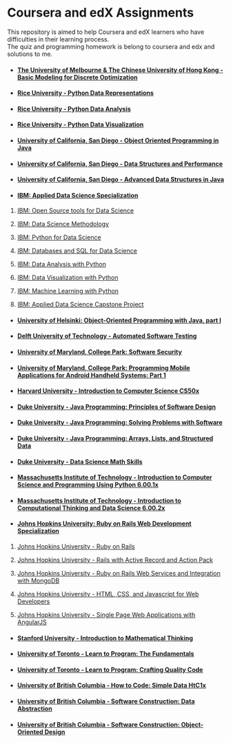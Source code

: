# Coursera and edX Assignments
This repository is aimed to help Coursera and edX learners who have difficulties in their learning process.  
The quiz and programming homework is belong to coursera and edx and solutions to me.



- #### [The University of Melbourne & The Chinese University of Hong Kong - Basic Modeling for Discrete Optimization](./The%20University%20of%20Melbourne%20-%20Basic%20Modeling%20for%20Discrete%20Optimization)

- #### [Rice University - Python Data Representations](./Rice-Python-Data-Representations)

- #### [Rice University - Python Data Analysis](./Rice-Python-Data-Analysis)

- #### [Rice University - Python Data Visualization](./Rice-Python-Data-Visualization)

- #### [University of California, San Diego - Object Oriented Programming in Java](./UCSD-Object-Oriented-Programming-in-Java)

- #### [University of California, San Diego - Data Structures and Performance](./UCSD-Data-Structures-and-Performance)

- #### [University of California, San Diego - Advanced Data Structures in Java](./UCSD-Advanced-Data-Structures-in-Java)

- #### [IBM: Applied Data Science Specialization](./Applied-Data-Science-Specialization-IBM)

1. [IBM: Open Source tools for Data Science](./Applied-Data-Science-Specialization-IBM/IBM%20-%20Open%20Source%20tools%20for%20Data%20Science)

2. [IBM: Data Science Methodology](./Applied-Data-Science-Specialization-IBM/IBM%20-%20Data%20Science%20Methodology)

3. [IBM: Python for Data Science](./Applied-Data-Science-Specialization-IBM/IBM%20-%20Python%20for%20Data%20Science)

4. [IBM: Databases and SQL for Data Science](./Applied-Data-Science-Specialization-IBM/IBM%20-%20Databases%20and%20SQL%20for%20Data%20Science)

5. [IBM: Data Analysis with Python](./Applied-Data-Science-Specialization-IBM/IBM%20-%20Data%20Analysis%20with%20Python)

6. [IBM: Data Visualization with Python](./Applied-Data-Science-Specialization-IBM/IBM%20-%20Data%20Visualization%20with%20Python)

7. [IBM: Machine Learning with Python](./Applied-Data-Science-Specialization-IBM/IBM%20-%20Machine%20Learning%20with%20Python)

8. [IBM: Applied Data Science Capstone Project](./Applied-Data-Science-Specialization-IBM/IBM%20-%20Applied%20Data%20Science%20Capstone%20Project)

- #### [University of Helsinki: Object-Oriented Programming with Java, part I](./Object-Oriented-Programming-with-Java-pt1-University-of%20Helsinki-moocfi)

- #### [Delft University of Technology - Automated Software Testing](./Delft%20University%20of%20Technology%20-%20Automated%20Software%20Testing)

- #### [University of Maryland, College Park: Software Security](./University%20of%20Maryland%20-%20Cybersecurity%20Specialization/University%20of%20Maryland%20-%20Software%20Security)

- #### [University of Maryland, College Park: Programming Mobile Applications for Android Handheld Systems: Part 1](./University%20of%20Maryland%20-%20Programming%20Mobile%20Applications%20for%20Android%20Handheld%20Systems%2C%20Part%20I)


- #### [Harvard University - Introduction to Computer Science CS50x](./Harvard-CS50x)

- #### [Duke University - Java Programming: Principles of Software Design](./Duke-Java-Programming-Principles-of-Software-Design)

- #### [Duke University - Java Programming: Solving Problems with Software](./Duke-Java-Programming-Solving-Problems-with-Software)

- #### [Duke University - Java Programming: Arrays, Lists, and Structured Data](./Duke-Java-Programming-Arrays-Lists-Structured-Data)

- #### [Duke University - Data Science Math Skills](./Duke-University-Data-Science-Math-Skills)

- #### [Massachusetts Institute of Technology - Introduction to Computer Science and Programming Using Python 6.00.1x](./MITx-6.00.1x)

- #### [Massachusetts Institute of Technology - Introduction to Computational Thinking and Data Science 6.00.2x](./MITx-6.00.2x)

- #### [Johns Hopkins University: Ruby on Rails Web Development Specialization](./Johns%20Hopkins%20University%20-%20Ruby%20on%20Rails%20Web%20Development%20Specialization)

1. [Johns Hopkins University - Ruby on Rails](./Johns%20Hopkins%20University%20-%20Ruby%20on%20Rails%20Web%20Development%20Specialization/Johns%20Hopkins%20University%20-%20Ruby%20on%20Rails)

2. [Johns Hopkins University - Rails with Active Record and Action Pack](./Johns%20Hopkins%20University%20-%20Ruby%20on%20Rails%20Web%20Development%20Specialization/Johns%20Hopkins%20University%20-%20Rails%20with%20Active%20Record%20and%20Action%20Pack)

3. [Johns Hopkins University - Ruby on Rails Web Services and Integration with MongoDB](./Johns%20Hopkins%20University%20-%20Ruby%20on%20Rails%20Web%20Development%20Specialization/JHU%20-%20Ruby%20on%20Rails%20Web%20Services%20and%20Integration%20with%20MongoDB)

4. [Johns Hopkins University - HTML, CSS, and Javascript for Web Developers](./Johns%20Hopkins%20University%20-%20Ruby%20on%20Rails%20Web%20Development%20Specialization/Johns%20Hopkins%20University%20-%20HTML%2C%20CSS%2C%20and%20Javascript%20for%20Web%20Developers)

5. [Johns Hopkins University - Single Page Web Applications with AngularJS](./Johns%20Hopkins%20University%20-%20Ruby%20on%20Rails%20Web%20Development%20Specialization/Johns%20Hopkins%20University%20-%20Single%20Page%20Web%20Applications%20with%20AngularJS)

- #### [Stanford University - Introduction to Mathematical Thinking](./Stanford-University-Introduction-to-Mathematical-Thinking)

- #### [University of Toronto - Learn to Program: The Fundamentals](./University-of-Toronto-The%20Fundamentals)

- #### [University of Toronto - Learn to Program: Crafting Quality Code](./University-of-Toronto-Crafting-Quality-Code)

- #### [University of British Columbia - How to Code: Simple Data HtC1x](./UBCx-HtC1x)

- #### [University of British Columbia - Software Construction: Data Abstraction](./UBCx-Software-Construction-Data-Abstraction-SoftConst1x)

- #### [University of British Columbia - Software Construction: Object-Oriented Design](./UBCx-Software-Construction-OOP-SoftConst2x)


